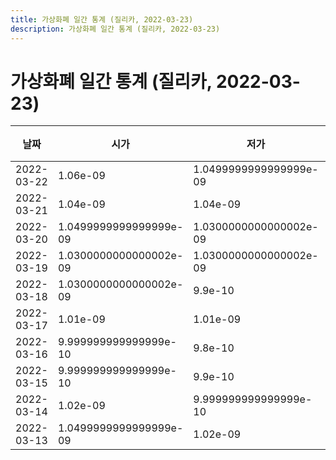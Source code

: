 ```yaml
---
title: 가상화폐 일간 통계 (질리카, 2022-03-23)
description: 가상화폐 일간 통계 (질리카, 2022-03-23)
---
```


가상화폐 일간 통계 (질리카, 2022-03-23)
===

|날짜|시가|저가|고가|종가|비고|
|--|--|--|--|--|--|
|2022-03-22|1.06e-09|1.0499999999999999e-09|1.0699999999999998e-09|1.0699999999999998e-09|    |
|2022-03-21|1.04e-09|1.04e-09|1.06e-09|1.06e-09|    |
|2022-03-20|1.0499999999999999e-09|1.0300000000000002e-09|1.06e-09|1.0499999999999999e-09|    |
|2022-03-19|1.0300000000000002e-09|1.0300000000000002e-09|1.0499999999999999e-09|1.0499999999999999e-09|    |
|2022-03-18|1.0300000000000002e-09|9.9e-10|1.0300000000000002e-09|9.999999999999999e-10|    |
|2022-03-17|1.01e-09|1.01e-09|1.04e-09|1.0300000000000002e-09|    |
|2022-03-16|9.999999999999999e-10|9.8e-10|1.01e-09|9.8e-10|    |
|2022-03-15|9.999999999999999e-10|9.9e-10|1.02e-09|9.9e-10|    |
|2022-03-14|1.02e-09|9.999999999999999e-10|1.02e-09|9.999999999999999e-10|    |
|2022-03-13|1.0499999999999999e-09|1.02e-09|1.0499999999999999e-09|1.02e-09|    |
